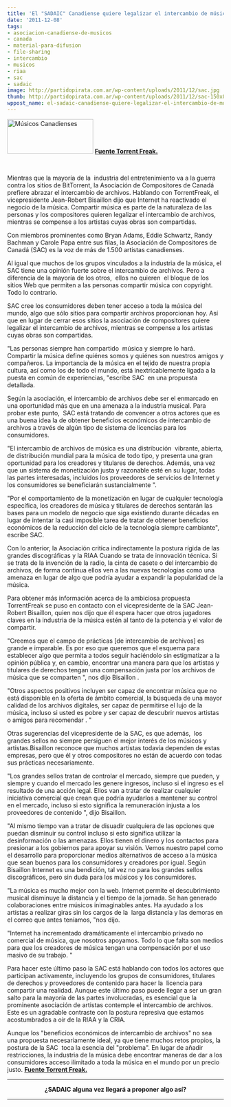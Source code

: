 ```yaml
---
title: 'El "SADAIC" Canadiense quiere legalizar el intercambio de música:'
date: '2011-12-08'
tags:
- asociacion-canadiense-de-musicos
- canada
- material-para-difusion
- file-sharing
- intercambio
- musicos
- riaa
- sac
- sadaic
image: http://partidopirata.com.ar/wp-content/uploads/2011/12/sac.jpg
thumb: http://partidopirata.com.ar/wp-content/uploads/2011/12/sac-150x80.jpg
wppost_name: el-sadaic-canadiense-quiere-legalizar-el-intercambio-de-musica
---
```


<a href="http://partidopirata.com.ar/wp-content/uploads/2011/12/sac.jpg"><img class="aligncenter size-full wp-image-2535" title="sac" src="http://partidopirata.com.ar/wp-content/uploads/2011/12/sac.jpg" alt="Músicos Canadienses" width="200" height="80" /></a>
<strong> <a href="https://torrentfreak.com/canadian-songwriters-want-to-legalize-file-sharing-111206/" target="_blank">Fuente Torrent Freak.</a></strong>

&nbsp;

Mientras que la mayoría de la  industria del entretenimiento va a la guerra contra los sitios de BitTorrent, la Asociación de Compositores de Canadá prefiere abrazar el intercambio de archivos. Hablando con TorrentFreak, el vicepresidente Jean-Robert Bisaillon dijo que Internet ha reactivado el negocio de la música. Compartir música es parte de la naturaleza de las personas y los compositores quieren legalizar el intercambio de archivos, mientras se compense a los artistas cuyas obras son compartidas.

Con miembros prominentes como Bryan Adams, Eddie Schwartz, Randy Bachman y Carole Papa entre sus filas, la Asociación de Compositores de Canadá (SAC) es la voz de más de 1.500 artistas canadienses.

Al igual que muchos de los grupos vinculados a la industria de la música, el SAC tiene una opinión fuerte sobre el intercambio de archivos. Pero a diferencia de la mayoría de los otros,  ellos no quieren  el bloque de los sitios Web que permiten a las personas compartir música con copyright. Todo lo contrario.

SAC cree los consumidores deben tener acceso a toda la música del mundo, algo que sólo sitios para compartir archivos proporcionan hoy. Así que en lugar de cerrar esos sitios la asociación de compositores quiere legalizar el intercambio de archivos, mientras se compense a los artistas cuyas obras son compartidas.

"Las personas siempre han compartido  música y siempre lo hará. Compartir la música define quiénes somos y quiénes son nuestros amigos y compañeros. La importancia de la música en el tejido de nuestra propia cultura, así como los de todo el mundo, está inextricablemente ligada a la puesta en común de experiencias, "escribe SAC  en una propuesta detallada.

Según la asociación, el intercambio de archivos debe ser el enmarcado en una oportunidad más que en una amenaza a la industria musical. Para probar este punto,  SAC está tratando de convencer a otros actores que es una buena idea la de obtener beneficios económicos de intercambio de archivos a través de algún tipo de sistema de licencias para los consumidores.

"El intercambio de archivos de música es una distribución  vibrante, abierta, de distribución mundial para la música de todo tipo, y presenta una gran oportunidad para los creadores y titulares de derechos. Además, una vez que un sistema de monetización justa y razonable esté en su lugar, todas las partes interesadas, incluidos los proveedores de servicios de Internet y los consumidores se beneficiarán sustancialmente ".

"Por el comportamiento de la monetización en lugar de cualquier tecnología específica, los creadores de música y titulares de derechos sentarán las bases para un modelo de negocio que siga existiendo durante décadas en lugar de intentar la casi imposible tarea de tratar de obtener beneficios económicos de la reducción del ciclo de la tecnología siempre cambiante", escribe SAC.

Con lo anterior, la Asociación critica indirectamente la postura rígida de las grandes discográficas y la RIAA Cuando se trata de innovación técnica. Si se trata de la invención de la radio, la cinta de casete o del intercambio de archivos, de forma continua ellos ven a las nuevas tecnologías como una amenaza en lugar de algo que podría ayudar a expandir la popularidad de la música.

Para obtener más información acerca de la ambiciosa propuesta TorrentFreak se puso en contacto con el vicepresidente de la SAC Jean-Robert Bisaillon, quien nos dijo que él espera hacer que otros jugadores claves en la industria de la música estén al tanto de la potencia y el valor de compartir.

"Creemos que el campo de prácticas [de intercambio de archivos] es grande e imparable. Es por eso que queremos que el esquema para establecer algo que permita a todos seguir haciéndolo sin estigmatizar a la opinión pública y, en cambio, encontrar una manera para que los artistas y titulares de derechos tengan una compensación justa por los archivos de música que se comparten ", nos dijo Bisaillon .

"Otros aspectos positivos incluyen ser capaz de encontrar música que no está disponible en la oferta de ámbito comercial, la búsqueda de una mayor calidad de los archivos digitales, ser capaz de permitirse el lujo de la música, incluso si usted es pobre y ser capaz de descubrir nuevos artistas o amigos para recomendar . "

Otras sugerencias del vicepresidente de la SAC, es que además,  los grandes sellos no siempre persiguen el mejor interés de los músicos y artistas.Bisaillon reconoce que muchos artistas todavía dependen de estas empresas, pero que él y otros compositores no están de acuerdo con todas sus prácticas necesariamente.

"Los grandes sellos tratan de controlar el mercado, siempre que pueden, y siempre y cuando el mercado les genere ingresos, incluso si el ingreso es el resultado de una acción legal. Ellos van a tratar de realizar cualquier iniciativa comercial que crean que podría ayudarlos a mantener su control en el mercado, incluso si esto significa la remuneración injusta a los proveedores de contenido ", dijo Bisaillon.

"Al mismo tiempo van a tratar de disuadir cualquiera de las opciones que puedan disminuir su control incluso si esto significa utilizar la desinformación o las amenazas. Ellos tienen el dinero y los contactos para presionar a los gobiernos para apoyar su visión. Vemos nuestro papel como el desarrollo para proporcionar medios alternativos de acceso a la música que sean buenos para los consumidores y creadores por igual.
Según Bisaillon Internet es una bendición, tal vez no para los grandes sellos discográficos, pero sin duda para los músicos y los consumidores.

"La música es mucho mejor con la web. Internet permite el descubrimiento musical disminuye la distancia y el tiempo de la jornada. Se han generado colaboraciones entre músicos inimaginables antes. Ha ayudado a los artistas a realizar giras sin los cargos de la  larga distancia y las demoras en el correo que antes teníamos, "nos dijo.

"Internet ha incrementado dramáticamente el intercambio privado no comercial de música, que nosotros apoyamos. Todo lo que falta son medios para que los creadores de música tengan una compensación por el uso masivo de su trabajo. "

Para hacer este último paso la SAC está hablando con todos los actores que participan activamente, incluyendo los grupos de consumidores, titulares de derechos y proveedores de contenido para hacer la  licencia para compartir una realidad.
Aunque este último paso puede llegar a ser un gran salto para la mayoría de las partes involucradas, es esencial que la prominente asociación de artistas contemple el intercambio de archivos. Este es un agradable contraste con la postura represiva que estamos acostumbrados a oír de la RIAA y la CRIA.

Aunque los "beneficios económicos de intercambio de archivos" no sea una propuesta necesariamente ideal, ya que tiene muchos retos propios, la postura de la SAC  toca la esencia del "problema". En lugar de añadir restricciones, la industria de la música debe encontrar maneras de dar a los consumidores acceso ilimitado a toda la música en el mundo por un precio justo.
<strong> <a href="https://torrentfreak.com/canadian-songwriters-want-to-legalize-file-sharing-111206/" target="_blank">Fuente Torrent Freak.</a></strong>

<hr />
<p style="text-align: center;"><strong>¿SADAIC alguna vez llegará a proponer algo así?</strong></p>


<hr />
